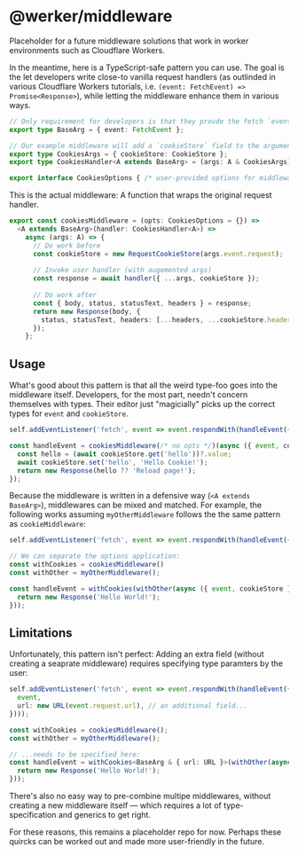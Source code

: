 # @werker/middleware

Placeholder for a future middleware solutions that work in worker environments such as Cloudflare Workers.

In the meantime, here is a TypeScript-safe pattern you can use. The goal is the let developers write close-to vanilla request handlers (as outlinded in various Cloudflare Workers tutorials, i.e. `(event: FetchEvent) => Promise<Response>`), while letting the middleware enhance them in various ways. 

```ts
// Only requirement for developers is that they provde the fetch `event` as a field in a record:
export type BaseArg = { event: FetchEvent };

// Our example middleware will add a `cookieStore` field to the argument.
export type CookiesArgs = { cookieStore: CookieStore };
export type CookiesHandler<A extends BaseArg> = (args: A & CookiesArgs) => Promise<Response>;

export interface CookiesOptions { /* user-provided options for middleware */}
```

This is the actual middleware: A function that wraps the original request handler.

```ts
export const cookiesMiddleware = (opts: CookiesOptions = {}) => 
  <A extends BaseArg>(handler: CookiesHandler<A>) => 
    async (args: A) => {
      // Do work before
      const cookieStore = new RequestCookieStore(args.event.request);
      
      // Invoke user handler (with augemented args)
      const response = await handler({ ...args, cookieStore });
      
      // Do work after
      const { body, status, statusText, headers } = response;
      return new Response(body, { 
        status, statusText, headers: [...headers, ...cookieStore.headers],
      });
    };
```

## Usage
What's good about this pattern is that all the weird type-foo goes into the middleware itself. Developers, for the most part, needn't
concern themselves with types. Their editor just "magicially" picks up the correct types for `event`  and `cookieStore`. 


```ts
self.addEventListener('fetch', event => event.respondWith(handleEvent({ event })))

const handleEvent = cookiesMiddleware(/* no opts */)(async ({ event, cookieStore }) => {
  const hello = (await cookieStore.get('hello'))?.value;
  await cookieStore.set('hello', 'Hello Cookie!');
  return new Response(hello ?? 'Reload page!');
});
```

Because the middleware is written in a defensive way (`<A extends BaseArg>`), middlewares can be mixed and matched.
For example, the following works assuming `myOtherMiddleware` follows the the same pattern as `cookieMiddleware`:

```ts
self.addEventListener('fetch', event => event.respondWith(handleEvent({ event })))

// We can separate the options application:
const withCookies = cookiesMiddleware()
const withOther = myOtherMiddleware();

const handleEvent = withCookies(withOther(async ({ event, cookieStore }) => {
  return new Response('Hello World!');
}));
```

## Limitations
Unfortunately, this pattern isn't perfect: Adding an extra field (without creating a seaprate middleware) requires specifying type paramters by the user:

```ts
self.addEventListener('fetch', event => event.respondWith(handleEvent({
  event, 
  url: new URL(event.request.url), // an additional field...
})));

const withCookies = cookiesMiddleware();
const withOther = myOtherMiddleware();

// ...needs to be specified here:
const handleEvent = withCookies<BaseArg & { url: URL }>(withOther(async ({ event, url, cookieStore }) => {
  return new Response('Hello World!');
}));
```

There's also no easy way to pre-combine multipe middlewares, without creating a new middleware itself
— which requires a lot of type-specification and generics to get right.

For these reasons, this remains a placeholder repo for now. Perhaps these quircks can be worked out and made more user-friendly in the future.

